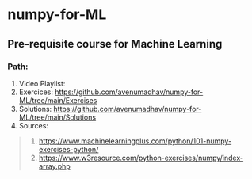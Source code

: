# numpy-for-ML
## Pre-requisite course for Machine Learning
### Path: 
1. Video Playlist: 
2. Exercices: https://github.com/avenumadhav/numpy-for-ML/tree/main/Exercises
3. Solutions: https://github.com/avenumadhav/numpy-for-ML/tree/main/Solutions
4. Sources:
 >  1. https://www.machinelearningplus.com/python/101-numpy-exercises-python/
 >  2. https://www.w3resource.com/python-exercises/numpy/index-array.php
